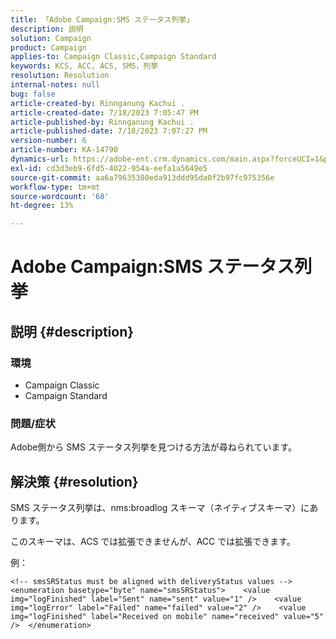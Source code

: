 ```yaml
---
title: 「Adobe Campaign:SMS ステータス列挙」
description: 説明
solution: Campaign
product: Campaign
applies-to: Campaign Classic,Campaign Standard
keywords: KCS, ACC, ACS, SMS，列挙
resolution: Resolution
internal-notes: null
bug: false
article-created-by: Rinnganung Kachui .
article-created-date: 7/18/2023 7:05:47 PM
article-published-by: Rinnganung Kachui .
article-published-date: 7/18/2023 7:07:27 PM
version-number: 6
article-number: KA-14790
dynamics-url: https://adobe-ent.crm.dynamics.com/main.aspx?forceUCI=1&pagetype=entityrecord&etn=knowledgearticle&id=467a0e16-9e25-ee11-9cbd-6045bd006b4b
exl-id: cd3d3eb9-6fd5-4022-954a-eefa1a5649e5
source-git-commit: aa6a79635380eda913ddd95da0f2b97fc975356e
workflow-type: tm+mt
source-wordcount: '68'
ht-degree: 13%

---
```


# Adobe Campaign:SMS ステータス列挙

## 説明 {#description}




### 環境



- Campaign Classic
- Campaign Standard




### 問題/症状



Adobe側から SMS ステータス列挙を見つける方法が尋ねられています。


## 解決策 {#resolution}


SMS ステータス列挙は、nms:broadlog スキーマ（ネイティブスキーマ）にあります。

このスキーマは、ACS では拡張できませんが、ACC では拡張できます。

例：


```
<!-- smsSRStatus must be aligned with deliveryStatus values -->  <enumeration basetype="byte" name="smsSRStatus">    <value img="logFinished" label="Sent" name="sent" value="1" />    <value img="logError" label="Failed" name="failed" value="2" />    <value img="logFinished" label="Received on mobile" name="received" value="5" />  </enumeration>
```
